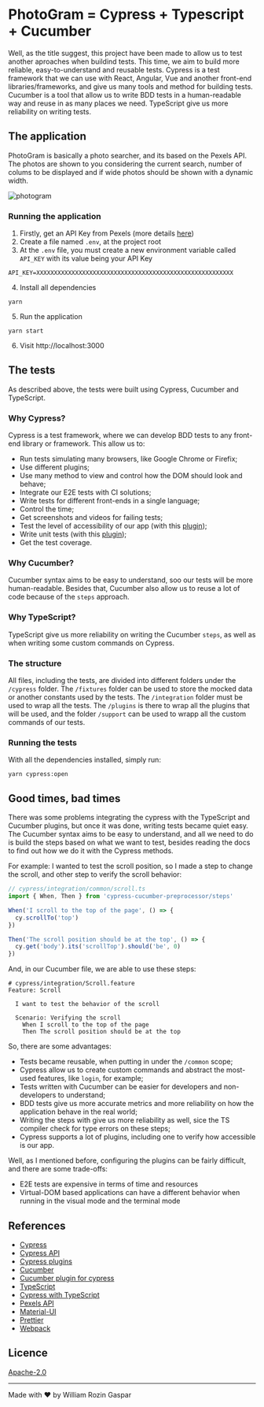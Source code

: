 # PhotoGram = Cypress + Typescript + Cucumber

Well, as the title suggest, this project have been made to allow us to test another aproaches when buildind tests. This time, we aim to build more reliable, easy-to-understand and reusable tests. Cypress is a test framework that we can use with React, Angular, Vue and another front-end libraries/frameworks, and give us many tools and method for building tests. Cucumber is a tool that allow us to write BDD tests in a human-readable way and reuse in as many places we need. TypeScript give us more reliability on writing tests.

## The application

PhotoGram is basically a photo searcher, and its based on the Pexels API. The photos are shown to you considering the current search, number of colums to be displayed and if wide photos should be shown with a dynamic width.

![photogram](https://i.imgur.com/ShnhaG6.png)

### Running the application

1. Firstly, get an API Key from Pexels (more details [here](https://www.pexels.com/api/documentation/))
2. Create a file named `.env`, at the project root
3. At the `.env` file, you must create a new environment variable called `API_KEY` with its value being your API Key

```
API_KEY=XXXXXXXXXXXXXXXXXXXXXXXXXXXXXXXXXXXXXXXXXXXXXXXXXXXXXXXX
```

4. Install all dependencies

```
yarn
```

5. Run the application

```
yarn start
```

6. Visit http://localhost:3000

## The tests

As described above, the tests were built using Cypress, Cucumber and TypeScript.

### Why Cypress?

Cypress is a test framework, where we can develop BDD tests to any front-end library or framework. This allow us to:

- Run tests simulating many browsers, like Google Chrome or Firefix;
- Use different plugins;
- Use many method to view and control how the DOM should look and behave;
- Integrate our E2E tests with CI solutions;
- Write tests for different front-ends in a single language;
- Control the time;
- Get screenshots and videos for failing tests;
- Test the level of accessibility of our app (with this [plugin](https://github.com/avanslaars/cypress-axe));
- Write unit tests (with this [plugin](https://github.com/bahmutov/cypress-react-unit-test));
- Get the test coverage.

### Why Cucumber?

Cucumber syntax aims to be easy to understand, soo our tests will be more human-readable. Besides that, Cucumber also allow us to reuse a lot of code because of the `steps` approach.

### Why TypeScript?

TypeScript give us more reliability on writing the Cucumber `steps`, as well as when writing some custom commands on Cypress.

### The structure

All files, including the tests, are divided into different folders under the `/cypress` folder. The `/fixtures` folder can be used to store the mocked data or another constants used by the tests. The `/integration` folder must be used to wrap all the tests. The `/plugins` is there to wrap all the plugins that will be used, and the folder `/support` can be used to wrapp all the custom commands of our tests.

### Running the tests

With all the dependencies installed, simply run:

```
yarn cypress:open
```

## Good times, bad times

There was some problems integrating the cypress with the TypeScript and Cucumber plugins, but once it was done, writing tests became quiet easy. The Cucumber syntax aims to be easy to understand, and all we need to do is build the steps based on what we want to test, besides reading the docs to find out how we do it with the Cypress methods.

For example: I wanted to test the scroll position, so I made a step to change the scroll, and other step to verify the scroll behavior:

```ts
// cypress/integration/common/scroll.ts
import { When, Then } from 'cypress-cucumber-preprocessor/steps'

When('I scroll to the top of the page', () => {
  cy.scrollTo('top')
})

Then('The scroll position should be at the top', () => {
  cy.get('body').its('scrollTop').should('be', 0)
})
```

And, in our Cucumber file, we are able to use these steps:

```gherkin
# cypress/integration/Scroll.feature
Feature: Scroll

  I want to test the behavior of the scroll

  Scenario: Verifying the scroll
    When I scroll to the top of the page
    Then The scroll position should be at the top
```

So, there are some advantages:

- Tests became reusable, when putting in under the `/common` scope;
- Cypress allow us to create custom commands and abstract the most-used features, like `login`, for example;
- Tests written with Cucumber can be easier for developers and non-developers to understand;
- BDD tests give us more accurate metrics and more reliability on how the application behave in the real world;
- Writing the steps with give us more reliability as well, sice the TS compiler check for type errors on these steps;
- Cypress supports a lot of plugins, including one to verify how accessible is our app.

Well, as I mentioned before, configuring the plugins can be fairly difficult, and there are some trade-offs:

- E2E tests are expensive in terms of time and resources
- Virtual-DOM based applications can have a different behavior when running in the visual mode and the terminal mode

## References

- [Cypress](https://www.cypress.io/)
- [Cypress API](https://docs.cypress.io/api/api/table-of-contents.html)
- [Cypress plugins](https://docs.cypress.io/plugins/)
- [Cucumber](https://cucumber.io/)
- [Cucumber plugin for cypress](https://github.com/TheBrainFamily/cypress-cucumber-preprocessor)
- [TypeScript](https://www.typescriptlang.org/)
- [Cypress with TypeScript](https://docs.cypress.io/guides/tooling/typescript-support.html#Install-TypeScript)
- [Pexels API](https://www.pexels.com/api/?locale=en-US)
- [Material-UI](https://material-ui.com/)
- [Prettier](https://prettier.io/)
- [Webpack](https://webpack.js.org/)

## Licence

[Apache-2.0](https://github.com/williamrozin/elm-todo/blob/master/LICENSE)

---

Made with :heart: by William Rozin Gaspar
